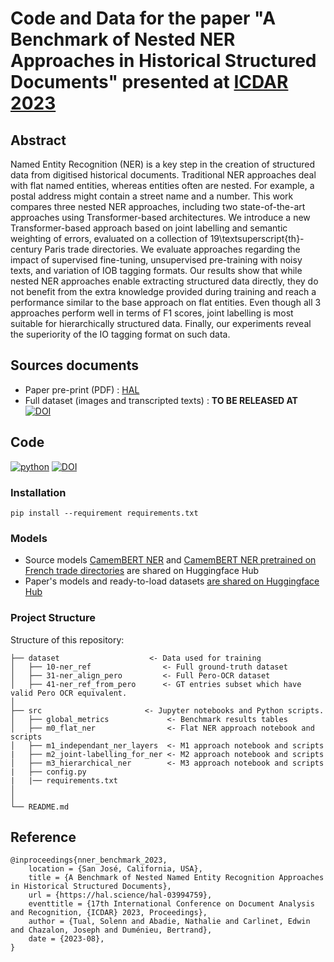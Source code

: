 # Code and Data for the paper "A Benchmark of Nested NER Approaches in Historical Structured Documents" presented at [ICDAR 2023](https://icdar2023.org/)

## Abstract
Named Entity Recognition (NER) is a key step in the creation of structured data from digitised historical documents. 
Traditional NER approaches deal with flat named entities, whereas entities often are nested. For example, a postal address might contain a street name and a number. This work compares three nested NER approaches, including two state-of-the-art approaches using Transformer-based architectures. We introduce a new Transformer-based approach based on joint labelling and semantic weighting of errors, evaluated on a collection of 19\textsuperscript{th}-century Paris trade directories. We evaluate approaches regarding the impact of supervised fine-tuning, unsupervised pre-training with noisy texts, and variation of IOB tagging formats.
Our results show that while nested NER approaches enable extracting structured data directly, they do not benefit from the extra knowledge provided during training and reach a performance similar to the base approach on flat entities. Even though all 3 approaches perform well in terms of F1 scores, joint labelling is most suitable for hierarchically structured data. Finally, our experiments reveal the superiority of the IO tagging format on such data.

## Sources documents
* Paper pre-print (PDF) : [HAL](https://hal.science/hal-03994759)
* Full dataset (images and transcripted texts) : **TO BE RELEASED AT** [![DOI](https://zenodo.org/badge/DOI/10.5281/zenodo.7864175.svg)](https://doi.org/10.5281/zenodo.7864175)

## Code
[![python](https://img.shields.io/badge/-Python_3.9_%7C_3.10_%7C_3.11-blue?logo=python&logoColor=white)](https://github.com/pre-commit/pre-commit)
[![DOI](https://zenodo.org/badge/632562117.svg)](https://zenodo.org/badge/latestdoi/632562117)

### Installation
```
pip install --requirement requirements.txt
```

### Models
* Source models [CamemBERT NER](https://huggingface.co/Jean-Baptiste/camembert-ner) and [CamemBERT NER pretrained on French trade directories](https://huggingface.co/HueyNemud/das22-10-camembert_pretrained) are shared on Huggingface Hub
* Paper's models and ready-to-load datasets [are shared on Huggingface Hub](https://huggingface.co/nlpso)

### Project Structure

Structure of this repository:

```
├── dataset                    <- Data used for training
│   ├── 10-ner_ref                <- Full ground-truth dataset
│   ├── 31-ner_align_pero         <- Full Pero-OCR dataset
│   ├── 41-ner_ref_from_pero      <- GT entries subset which have valid Pero OCR equivalent.
│
├── src                       <- Jupyter notebooks and Python scripts.
│   ├── global_metrics             <- Benchmark results tables
│   ├── m0_flat_ner                <- Flat NER approach notebook and scripts
│   ├── m1_independant_ner_layers  <- M1 approach notebook and scripts
|   ├── m2_joint-labelling_for_ner <- M2 approach notebook and scripts
│   ├── m3_hierarchical_ner        <- M3 approach notebook and scripts
|   ├── config.py
|   |── requirements.txt  
│                                      
│
└── README.md
```

## Reference

```
@inproceedings{nner_benchmark_2023,
	location = {San José, California, USA},
	title = {A Benchmark of Nested Named Entity Recognition Approaches in Historical Structured Documents},
	url = {https://hal.science/hal-03994759},
	eventtitle = {17th International Conference on Document Analysis and Recognition, {ICDAR} 2023, Proceedings},
	author = {Tual, Solenn and Abadie, Nathalie and Carlinet, Edwin and Chazalon, Joseph and Duménieu, Bertrand},
	date = {2023-08},
}
```